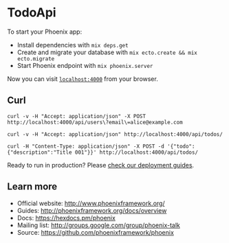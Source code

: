 # TodoApi

To start your Phoenix app:

  * Install dependencies with `mix deps.get`
  * Create and migrate your database with `mix ecto.create && mix ecto.migrate`
  * Start Phoenix endpoint with `mix phoenix.server`

Now you can visit [`localhost:4000`](http://localhost:4000) from your browser.

## Curl

    curl -v -H "Accept: application/json" -X POST http://localhost:4000/api/users\?email\=alice@example.com

    curl -v -H "Accept: application/json" http://localhost:4000/api/todos/

    curl -H "Content-Type: application/json" -X POST -d '{"todo": {"description":"Title 001"}}' http://localhost:4000/api/todos/

Ready to run in production? Please [check our deployment guides](http://www.phoenixframework.org/docs/deployment).

## Learn more

  * Official website: http://www.phoenixframework.org/
  * Guides: http://phoenixframework.org/docs/overview
  * Docs: https://hexdocs.pm/phoenix
  * Mailing list: http://groups.google.com/group/phoenix-talk
  * Source: https://github.com/phoenixframework/phoenix
